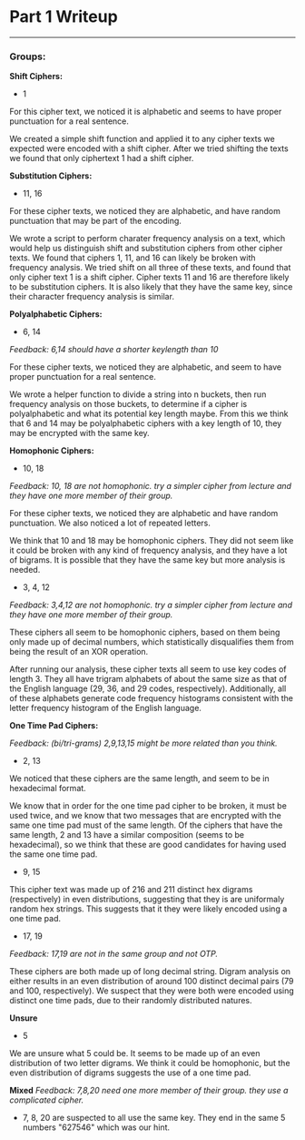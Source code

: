 # Part 1 Writeup
---
### Groups:


**Shift Ciphers:**
- 1 

For this cipher text, we noticed it is alphabetic and seems to have proper punctuation for a real sentence.

We created a simple shift function and applied it to any cipher texts we expected were encoded with a shift cipher. After we tried shifting the texts we found that only ciphertext 1 had a shift cipher.

**Substitution Ciphers:**
- 11, 16

For these cipher texts, we noticed they are alphabetic, and have random punctuation that may be part of the encoding.

We wrote a script to perform charater frequency analysis on a text, which would help us distinguish shift and substitution ciphers from other cipher texts. We found that ciphers 1, 11, and 16 can likely be broken with frequency analysis. We tried shift on all three of these texts, and found that only cipher text 1 is a shift cipher. Cipher texts 11 and 16 are therefore likely to be substitution ciphers. It is also likely that they have the same key, since their character frequency analysis is similar.

**Polyalphabetic Ciphers:**
- 6, 14

*Feedback: 6,14 should have a shorter keylength than 10*

For these cipher texts, we noticed they are alphabetic, and seem to have proper punctuation for a real sentence.

We wrote a helper function to divide a string into n buckets, then run frequency analysis on those buckets, to determine if a cipher is polyalphabetic and what its potential key length maybe. From this we think that 6 and 14 may be polyalphabetic ciphers with a key length of 10, they may be encrypted with the same key.

**Homophonic Ciphers:**
- 10, 18

*Feedback: 10, 18 are not homophonic. try a simpler cipher from lecture and they have one more member of their group.*

For these cipher texts, we noticed they are alphabetic and have random punctuation. We also noticed a lot of repeated letters.

We think that 10 and 18 may be homophonic ciphers. They did not seem like it could be broken with any kind of frequency analysis, and they have a lot of bigrams. It is possible that they have the same key but more analysis is needed.

- 3, 4, 12

*Feedback: 3,4,12 are not homophonic. try a simpler cipher from lecture and they have one more member of their group.*

These ciphers all seem to be homophonic ciphers, based on them being only made up of decimal numbers, which statistically disqualifies them from being the result of an XOR operation. 

After running our analysis, these cipher texts all seem to use key codes of length 3. They all have trigram alphabets of about the same size as that of the English language (29, 36, and 29 codes, respectively). Additionally, all of these alphabets generate code frequency histograms consistent with the letter frequency histogram of the English language.

**One Time Pad Ciphers:**

*Feedback: (bi/tri-grams) 2,9,13,15 might be more related than you think.*

- 2, 13

We noticed that these ciphers are the same length, and seem to be in hexadecimal format.

We know that in order for the one time pad cipher to be broken, it must be used twice, and we know that two messages that are encrypted with the same one time pad must of the same length. Of the ciphers that have the same length, 2 and 13 have a similar composition (seems to be hexadecimal), so we think that these are good candidates for having used the same one time pad.

- 9, 15

This cipher text was made up of 216 and 211 distinct hex digrams (respectively) in even distributions, suggesting that they is are uniformaly random hex strings. This suggests that it they were likely encoded using a one time pad.

- 17, 19

*Feedback: 17,19 are not in the same group and not OTP.* 

These ciphers are both made up of long decimal string. Digram analysis on either results in an even distribution of around 100 distinct decimal pairs (79 and 100, respectively). We suspect that they were both were encoded using distinct one time pads, due to their randomly distributed natures.


**Unsure**
- 5

We are unsure what 5 could be. It seems to be made up of an even distribution of two letter digrams. We think it could be homophonic, but the even distribution of digrams suggests the use of a one time pad.

**Mixed**
*Feedback: 7,8,20 need one more member of their group. they use a complicated cipher.*

- 7, 8, 20 are suspected to all use the same key. They end in the same 5 numbers "627546" which was our hint.